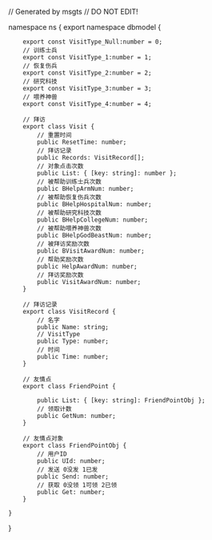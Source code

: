// Generated by msgts
// DO NOT EDIT!

namespace ns {
	export namespace dbmodel {
	
		
		
		export const VisitType_Null:number = 0; 
		// 训练士兵
		export const VisitType_1:number = 1; 
		// 恢复伤兵
		export const VisitType_2:number = 2; 
		// 研究科技
		export const VisitType_3:number = 3; 
		// 喂养神兽
		export const VisitType_4:number = 4; 
		
		// 拜访
		export class Visit {	
			// 重置时间
			public ResetTime: number; 
			// 拜访记录
			public Records: VisitRecord[]; 
			// 对象点击次数
			public List: { [key: string]: number }; 
			// 被帮助训练士兵次数
			public BHelpArmNum: number; 
			// 被帮助恢复伤兵次数
			public BHelpHospitalNum: number; 
			// 被帮助研究科技次数
			public BHelpCollegeNum: number; 
			// 被帮助喂养神兽次数
			public BHelpGodBeastNum: number; 
			// 被拜访奖励次数
			public BVisitAwardNum: number; 
			// 帮助奖励次数
			public HelpAwardNum: number; 
			// 拜访奖励次数
			public VisitAwardNum: number; 
		}
		
		// 拜访记录
		export class VisitRecord {	
			// 名字
			public Name: string; 
			// VisitType
			public Type: number; 
			// 时间
			public Time: number; 
		}
		
		// 友情点
		export class FriendPoint {	
			
			public List: { [key: string]: FriendPointObj }; 
			// 领取计数
			public GetNum: number; 
		}
		
		// 友情点对象
		export class FriendPointObj {	
			// 用户ID
			public UId: number; 
			// 发送 0没发 1已发
			public Send: number; 
			// 获取 0没领 1可领 2已领
			public Get: number; 
		}
		
	}
}
